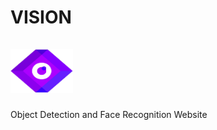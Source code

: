 # VISION  &emsp;&emsp;&emsp;&emsp;&emsp;&emsp;&emsp;&emsp;&emsp;&emsp;&emsp;&emsp;&emsp;&emsp;&emsp;&emsp;&emsp;  <img src="https://github.com/Rohan-Redd/Vision/blob/main/Static/img/fav.png" width="100" height="70"> 
Object Detection and Face Recognition Website
